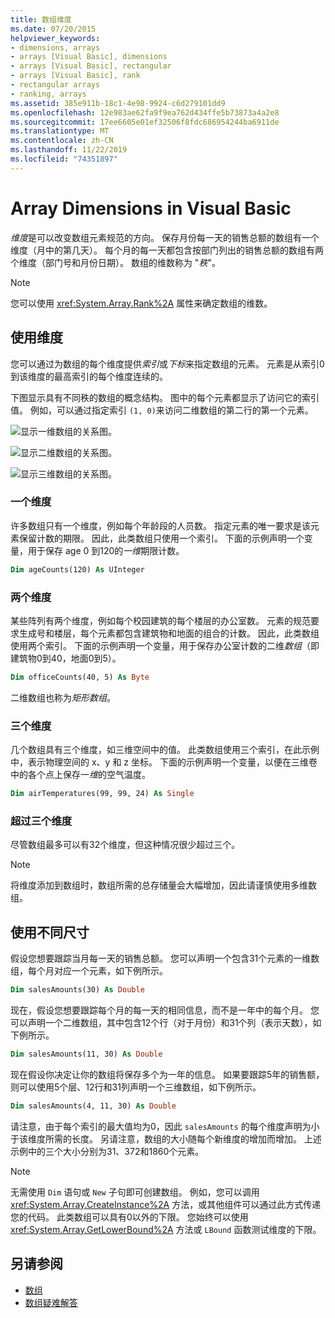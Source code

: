 ```yaml
---
title: 数组维度
ms.date: 07/20/2015
helpviewer_keywords:
- dimensions, arrays
- arrays [Visual Basic], dimensions
- arrays [Visual Basic], rectangular
- arrays [Visual Basic], rank
- rectangular arrays
- ranking, arrays
ms.assetid: 385e911b-18c1-4e98-9924-c6d279101dd9
ms.openlocfilehash: 12e983ae62fa9f9ea762d434ffe5b73873a4a2e8
ms.sourcegitcommit: 17ee6605e01ef32506f8fdc686954244ba6911de
ms.translationtype: MT
ms.contentlocale: zh-CN
ms.lasthandoff: 11/22/2019
ms.locfileid: "74351897"
---
```

# <a name="array-dimensions-in-visual-basic"></a>Array Dimensions in Visual Basic

*维度*是可以改变数组元素规范的方向。 保存月份每一天的销售总额的数组有一个维度（月中的第几天）。 每个月的每一天都包含按部门列出的销售总额的数组有两个维度（部门号和月份日期）。 数组的维数称为 "*秩*"。

> [!NOTE]
> 您可以使用 <xref:System.Array.Rank%2A> 属性来确定数组的维数。

## <a name="working-with-dimensions"></a>使用维度

您可以通过为数组的每个维度提供*索引*或*下标*来指定数组的元素。 元素是从索引0到该维度的最高索引的每个维度连续的。

下图显示具有不同秩的数组的概念结构。 图中的每个元素都显示了访问它的索引值。 例如，可以通过指定索引 `(1, 0)`来访问二维数组的第二行的第一个元素。

![显示一维数组的关系图。](./media/array-dimensions/one-dimensional-array.gif)

![显示二维数组的关系图。](./media/array-dimensions/two-dimensional-array.gif)

![显示三维数组的关系图。](./media/array-dimensions/three-dimensional-array.gif)

### <a name="one-dimension"></a>一个维度

许多数组只有一个维度，例如每个年龄段的人员数。 指定元素的唯一要求是该元素保留计数的期限。 因此，此类数组只使用一个索引。 下面的示例声明一个变量，用于保存 age 0 到120的*一维*期限计数。

```vb
Dim ageCounts(120) As UInteger
```

### <a name="two-dimensions"></a>两个维度

某些阵列有两个维度，例如每个校园建筑的每个楼层的办公室数。 元素的规范要求生成号和楼层，每个元素都包含建筑物和地面的组合的计数。 因此，此类数组使用两个索引。 下面的示例声明一个变量，用于保存办公室计数的二维*数组*（即建筑物0到40，地面0到5）。

```vb
Dim officeCounts(40, 5) As Byte
```

二维数组也称为*矩形数组*。

### <a name="three-dimensions"></a>三个维度

几个数组具有三个维度，如三维空间中的值。 此类数组使用三个索引，在此示例中，表示物理空间的 x、y 和 z 坐标。 下面的示例声明一个变量，以便在三维卷中的各个点上保存一*维*的空气温度。

```vb
Dim airTemperatures(99, 99, 24) As Single
```

### <a name="more-than-three-dimensions"></a>超过三个维度

尽管数组最多可以有32个维度，但这种情况很少超过三个。

> [!NOTE]
> 将维度添加到数组时，数组所需的总存储量会大幅增加，因此请谨慎使用多维数组。

## <a name="using-different-dimensions"></a>使用不同尺寸

假设您想要跟踪当月每一天的销售总额。 您可以声明一个包含31个元素的一维数组，每个月对应一个元素，如下例所示。

```vb
Dim salesAmounts(30) As Double
```

现在，假设您想要跟踪每个月的每一天的相同信息，而不是一年中的每个月。 您可以声明一个二维数组，其中包含12个行（对于月份）和31个列（表示天数），如下例所示。

```vb
Dim salesAmounts(11, 30) As Double
```

现在假设你决定让你的数组将保存多个为一年的信息。 如果要跟踪5年的销售额，则可以使用5个层、12行和31列声明一个三维数组，如下例所示。

```vb
Dim salesAmounts(4, 11, 30) As Double
```

请注意，由于每个索引的最大值均为0，因此 `salesAmounts` 的每个维度声明为小于该维度所需的长度。 另请注意，数组的大小随每个新维度的增加而增加。 上述示例中的三个大小分别为31、372和1860个元素。

> [!NOTE]
> 无需使用 `Dim` 语句或 `New` 子句即可创建数组。 例如，您可以调用 <xref:System.Array.CreateInstance%2A> 方法，或其他组件可以通过此方式传递您的代码。 此类数组可以具有0以外的下限。 您始终可以使用 <xref:System.Array.GetLowerBound%2A> 方法或 `LBound` 函数测试维度的下限。

## <a name="see-also"></a>另请参阅

- [数组](../../../../visual-basic/programming-guide/language-features/arrays/index.md)
- [数组疑难解答](../../../../visual-basic/programming-guide/language-features/arrays/troubleshooting-arrays.md)
